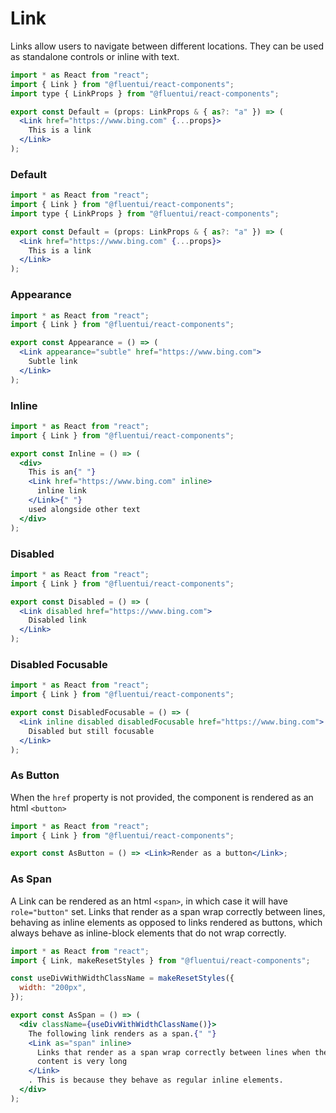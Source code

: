 # Link

Links allow users to navigate between different locations. They can be used as standalone controls or inline with text.

```jsx
import * as React from "react";
import { Link } from "@fluentui/react-components";
import type { LinkProps } from "@fluentui/react-components";

export const Default = (props: LinkProps & { as?: "a" }) => (
  <Link href="https://www.bing.com" {...props}>
    This is a link
  </Link>
);
```

### Default

```jsx
import * as React from "react";
import { Link } from "@fluentui/react-components";
import type { LinkProps } from "@fluentui/react-components";

export const Default = (props: LinkProps & { as?: "a" }) => (
  <Link href="https://www.bing.com" {...props}>
    This is a link
  </Link>
);
```

### Appearance

```jsx
import * as React from "react";
import { Link } from "@fluentui/react-components";

export const Appearance = () => (
  <Link appearance="subtle" href="https://www.bing.com">
    Subtle link
  </Link>
);
```

### Inline

```jsx
import * as React from "react";
import { Link } from "@fluentui/react-components";

export const Inline = () => (
  <div>
    This is an{" "}
    <Link href="https://www.bing.com" inline>
      inline link
    </Link>{" "}
    used alongside other text
  </div>
);
```

### Disabled

```jsx
import * as React from "react";
import { Link } from "@fluentui/react-components";

export const Disabled = () => (
  <Link disabled href="https://www.bing.com">
    Disabled link
  </Link>
);
```

### Disabled Focusable

```jsx
import * as React from "react";
import { Link } from "@fluentui/react-components";

export const DisabledFocusable = () => (
  <Link inline disabled disabledFocusable href="https://www.bing.com">
    Disabled but still focusable
  </Link>
);
```

### As Button

When the `href` property is not provided, the component is rendered as an html `<button>`

```jsx
import * as React from "react";
import { Link } from "@fluentui/react-components";

export const AsButton = () => <Link>Render as a button</Link>;
```

### As Span

A Link can be rendered as an html `<span>`, in which case it will have `role="button"` set. Links that render as a span wrap correctly between lines, behaving as inline elements as opposed to links rendered as buttons, which always behave as inline-block elements that do not wrap correctly.

```jsx
import * as React from "react";
import { Link, makeResetStyles } from "@fluentui/react-components";

const useDivWithWidthClassName = makeResetStyles({
  width: "200px",
});

export const AsSpan = () => (
  <div className={useDivWithWidthClassName()}>
    The following link renders as a span.{" "}
    <Link as="span" inline>
      Links that render as a span wrap correctly between lines when their
      content is very long
    </Link>
    . This is because they behave as regular inline elements.
  </div>
);
```